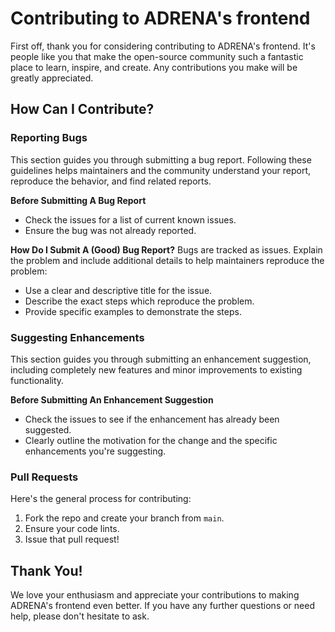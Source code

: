 # Contributing to ADRENA's frontend

First off, thank you for considering contributing to ADRENA's frontend. It's people like you that make the open-source community such a fantastic place to learn, inspire, and create. Any contributions you make will be greatly appreciated.

## How Can I Contribute?

### Reporting Bugs

This section guides you through submitting a bug report. Following these guidelines helps maintainers and the community understand your report, reproduce the behavior, and find related reports.

**Before Submitting A Bug Report**

- Check the issues for a list of current known issues.
- Ensure the bug was not already reported.

**How Do I Submit A (Good) Bug Report?**
Bugs are tracked as issues. Explain the problem and include additional details to help maintainers reproduce the problem:

- Use a clear and descriptive title for the issue.
- Describe the exact steps which reproduce the problem.
- Provide specific examples to demonstrate the steps.

### Suggesting Enhancements

This section guides you through submitting an enhancement suggestion, including completely new features and minor improvements to existing functionality.

**Before Submitting An Enhancement Suggestion**

- Check the issues to see if the enhancement has already been suggested.
- Clearly outline the motivation for the change and the specific enhancements you're suggesting.

### Pull Requests

Here's the general process for contributing:

1. Fork the repo and create your branch from `main`.
2. Ensure your code lints.
3. Issue that pull request!

## Thank You!

We love your enthusiasm and appreciate your contributions to making ADRENA's frontend even better. If you have any further questions or need help, please don't hesitate to ask.
